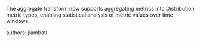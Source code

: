 The aggregate transform now supports aggregating metrics into Distribution metric types, enabling statistical analysis of metric values over time windows.

authors: jlambatl
